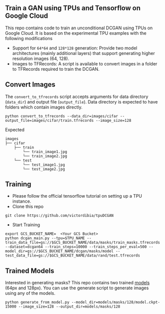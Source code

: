 ## Train a GAN using TPUs and Tensorflow on Google Cloud

This repo contains code to train an unconditional DCGAN using TPUs on Google Cloud. It is based on the experimental TPU examples with the following modifications  

- Support for `64*64` and `128*128` generation: Provide two model architectures (mainly additional layers) that support generating higher resolution images (64, 128).
- Images to TFRecords: A script is available to convert images in a folder to TFRecords required to train the DCGAN.

## Convert Images

The `convert_to_tfrecords` script accepts arguments for data directory (`data_dir`) and output file (`output_file`). Data directory is expected to have folders which contain images directly.

```shell
python convert_to_tfrecords --data_dir=images/cifar --output_file=images/cifar/train.tfrecords --image_size=128
```

Expected
```
images
├── cifar
    ├── train
        └── train_image1.jpg
        └── train_image2.jpg
    └── test
        └── test_image1.jpg
        └── test_image2.jpg
```

## Training

- Please follow the official tensorflow tutorial on setting up a TPU instance. 
- Clone this repo
```shell
git clone https://github.com/victordibia/tpuDCGAN
```
- Start Training
```shell
export GCS_BUCKET_NAME=  <Your GCS Bucket>
python dcgan_main.py --tpu=$TPU_NAME --train_data_file=gs://$GCS_BUCKET_NAME/data/masks/train_masks.tfrecords   --dataset=dcgan64 --train_steps=10000 --train_steps_per_eval=500 --model_dir=gs://$GCS_BUCKET_NAME/dcgan/masks/model --test_data_file=gs://$GCS_BUCKET_NAME/data/rand/test.tfrecords

```

## Trained Models

Interested in generating masks? This repo contains two trained [models](models) (64px and 128px). You can use the generate script to generate images using any of the models.

```
python generate_from_model.py --model_dir=models/masks/128/model.ckpt-15000 --image_size=128 --output_dir=models/masks/128
```